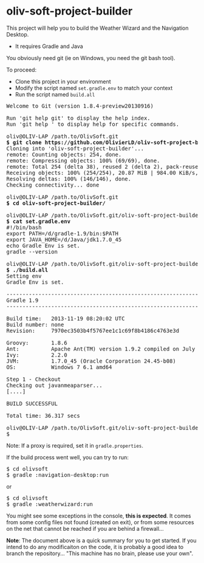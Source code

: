 # oliv-soft-project-builder
This project will help you to build the Weather Wizard and the Navigation Desktop.
- It requires Gradle and Java

You obviously need git (ie on Windows, you need the git bash tool).

To proceed:

- Clone this project in your environment
- Modify the script named `set.gradle.env` to match your context
- Run the script named `build.all`

<pre>
Welcome to Git (version 1.8.4-preview20130916)

Run 'git help git' to display the help index.
Run 'git help <command>' to display help for specific commands.

oliv@OLIV-LAP /path.to/OlivSoft.git
<b>$ git clone https://github.com/OlivierLD/oliv-soft-project-builder.git</b>
Cloning into 'oliv-soft-project-builder'...
remote: Counting objects: 254, done.
remote: Compressing objects: 100% (69/69), done.
remote: Total 254 (delta 38), reused 2 (delta 2), pack-reused 182Receiving objects:  75% (191/254), 20.62 MiB | 971.00 KiB/s
Receiving objects: 100% (254/254), 20.87 MiB | 984.00 KiB/s, done.
Resolving deltas: 100% (146/146), done.
Checking connectivity... done

oliv@OLIV-LAP /path.to/OlivSoft.git
<b>$ cd oliv-soft-project-builder/</b>

oliv@OLIV-LAP /path.to/OlivSoft.git/oliv-soft-project-builder (master)
<b>$ cat set.gradle.env</b>
#!/bin/bash
export PATH=/d/gradle-1.9/bin:$PATH
export JAVA_HOME=/d/Java/jdk1.7.0_45
echo Gradle Env is set.
gradle --version

oliv@OLIV-LAP /path.to/OlivSoft.git/oliv-soft-project-builder (master)
<b>$ ./build.all</b>
Setting env
Gradle Env is set.

------------------------------------------------------------
Gradle 1.9
------------------------------------------------------------

Build time:   2013-11-19 08:20:02 UTC
Build number: none
Revision:     7970ec3503b4f5767ee1c1c69f8b4186c4763e3d

Groovy:       1.8.6
Ant:          Apache Ant(TM) version 1.9.2 compiled on July 8 2013
Ivy:          2.2.0
JVM:          1.7.0_45 (Oracle Corporation 24.45-b08)
OS:           Windows 7 6.1 amd64

Step 1 - Checkout
Checking out javanmeaparser...
[....]

BUILD SUCCESSFUL

Total time: 36.317 secs

oliv@OLIV-LAP /path.to/OlivSoft.git/oliv-soft-project-builder (master)
$
</pre>

Note: If a proxy is required, set it in `gradle.properties`.

If the build process went well, you can try to run:
<pre>
$ cd olivsoft
$ gradle :navigation-desktop:run
</pre>
or 
<pre>
$ cd olivsoft
$ gradle :weatherwizard:run
</pre>

You might see some exceptions in the console, <b>this is expected</b>. It comes from some config files not found (created on exit), or from some resources on the net that cannot be reached if you are behind a firewall...

<b>Note</b>: The document above is a quick summary for you to get started. If you intend to do any modificaiton on the code, it is probably a good idea to branch the repository... "This machine has no brain, please use your own".
